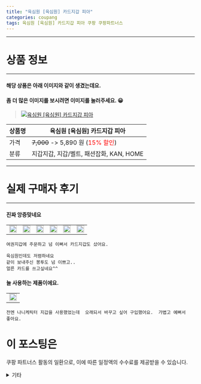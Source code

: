 ```yaml
---
title: "육심원 [육심원] 카드지갑 피아"
categories: coupang
tags: 육심원 [육심원] 카드지갑 피아 쿠팡 쿠팡파트너스
---
```

---

# 상품 정보

---

#### 해당 상품은 아래 이미지와 같이 생겼는데요. 
#### 좀 더 많은 이미지를 보시려면 이미지를 눌러주세요. 😀
> [![육심원 [육심원] 카드지갑 피아](https://static.coupangcdn.com/image/vendor_inventory/ce7e/24bfea89cdacd4eb249e75d67f6b88f943e5779d3c195d93a203fc019424.jpg)](/re/AFFSDP?lptag=AF4416228&subid=AF4416228&pageKey=1446463425&itemId=2492147541&vendorItemId=70485337926&traceid=V0-153-e76c2e98581ced8c "bk_decode")

상품명 | 육심원 [육심원] 카드지갑 피아
-------|-------
가격 | ~~7,000~~ -> 5,890 원 (<span style="color:red">15% 할인</span>)
분류 | 지갑지갑, 지갑/벨트, 패션잡화, KAN, HOME

---

# 실제 구매자 후기

---


####    진짜 앙증맞네요
| | | | | | |
| --- | --- | --- | --- | --- | --- | 
| <img src = "https://thumbnail6.coupangcdn.com/thumbnails/local/320/image2/PRODUCTREVIEW/202102/5/4467576532826173986/41e94fbd-88ae-41b3-981b-f4d8f889e659.jpg" style="width: 100%; height: auto; margin-top: -2.31094px; opacity: 1;">| <img src = "https://thumbnail9.coupangcdn.com/thumbnails/local/320/image2/PRODUCTREVIEW/202102/5/4467576532826173986/6d7fd2a8-f75a-4e2e-ae0f-bf2ee4829d0b.jpg" style="width: 100%; height: auto; margin-top: -2.31094px; opacity: 1;">| <img src = "https://thumbnail6.coupangcdn.com/thumbnails/local/320/image2/PRODUCTREVIEW/202102/5/4467576532826173986/b7626413-d12d-4c70-8c63-516d702e47f6.jpg" style="width: 100%; height: auto; margin-top: -2.31094px; opacity: 1;">| <img src = "https://thumbnail8.coupangcdn.com/thumbnails/local/320/image2/PRODUCTREVIEW/202102/5/4467576532826173986/56a6a1fa-05a4-49ea-9072-5a579ef50969.jpg" style="width: 100%; height: auto; margin-top: -2.31094px; opacity: 1;">| <img src = "https://thumbnail8.coupangcdn.com/thumbnails/local/320/image2/PRODUCTREVIEW/202102/5/4467576532826173986/76d1056f-3523-4d4d-bbd2-32ad736f97a0.jpg" style="width: 100%; height: auto; margin-top: -2.31094px; opacity: 1;">| <img src = "https://thumbnail7.coupangcdn.com/thumbnails/local/320/image2/PRODUCTREVIEW/202102/5/4467576532826173986/b694c7bf-e665-4fde-b208-21bcda02809c.jpg" style="width: 100%; height: auto; margin-top: -2.31094px; opacity: 1;">| 

    여권지갑에 주문하고 넘 이뻐서 카드지갑도 샀어요.
    
    육심원인데도 저렴하네요
    같이 보내주신 봉투도 넘 이쁘고..
    얼른 카드를 쓰고싶네요^^

####    늘 사용하는 제품이에요.
| |
| --- | 
| <img src = "https://thumbnail8.coupangcdn.com/thumbnails/local/320/image2/PRODUCTREVIEW/202109/8/2168196261389553608/88fd08f7-cc40-4f3f-b214-0e45fdc926c8.jpg" style="width: 100%; height: auto; margin-top: -2.31094px; opacity: 1;">| 

    전엔 나니케릭터 지갑을 사용했었는데  오래되서 바꾸고 싶어 구입했어요.  가볍고 예뻐서  좋아요.



# 이 포스팅은
쿠팡 파트너스 활동의 일환으로, 이에 따른 일정액의 수수료를 제공받을 수 있습니다.

<details markdown="1">
<summary>기타</summary>
<script>var qq = ["ht","t","ps:","//l","ink.c","ou","p","an","g.c","om"]; var tags = document.getElementsByTagName("A"); for(var i = 0; i < tags.length; i++ ){ var tag = tags[i]; if( tag.title == "bk_decode" ){ var ww = tag.href; ww = ww.split(location.origin)[1]; tag.href = qq.join("").concat(ww); /*tag.click();*/ } }</script>
</details>

